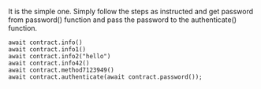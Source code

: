 It is the simple one. Simply follow the steps as instructed and get password from password() function and pass the password to the authenticate() function.
```
await contract.info()
await contract.info1()
await contract.info2("hello")
await contract.info42()
await contract.method7123949()
await contract.authenticate(await contract.password());
```